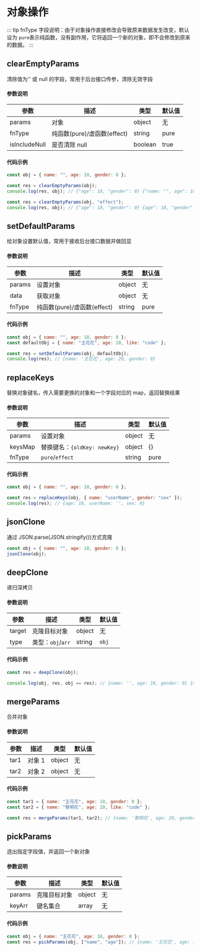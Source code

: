 # 对象操作

::: tip
fnType 字段说明：由于对象操作直接修改会导致原来数据发生改变，默认设为 `pure`表示纯函数，没有副作用，它将返回一个新的对象，即不会修改到原来的数据。
:::

## clearEmptyParams

清除值为'' 或 null 的字段，常用于后台接口传参，清除无效字段

#### 参数说明

| 参数          | 描述                        | 类型    | 默认值 |
| ------------- | --------------------------- | ------- | ------ |
| params        | 对象                        | object  | 无     |
| fnType        | 纯函数(pure)/虚函数(effect) | string  | pure   |
| isIncludeNull | 是否清除 null               | boolean | true   |

#### 代码示例

```js
const obj = { name: "", age: 18, gender: 0 };

const res = clearEmptyParams(obj);
console.log(res, obj); // {"age": 18, "gender": 0} {"name: "", age": 18, "gender": 0}

const res = clearEmptyParams(obj, "effect");
console.log(res, obj); // {"age": 18, "gender": 0} {age": 18, "gender": 0}
```

## setDefaultParams

给对象设置默认值，常用于接收后台接口数据并做回显

#### 参数说明

| 参数   | 描述                        | 类型   | 默认值 |
| ------ | --------------------------- | ------ | ------ |
| params | 设置对象                    | object | 无     |
| data   | 获取对象                    | object | 无     |
| fnType | 纯函数(pure)/虚函数(effect) | string | pure   |

#### 代码示例

```js
const obj = { name: "", age: 18, gender: 0 };
const defaultObj = { name: "王花花", age: 20, like: "code" };

const res = setDefaultParams(obj, defaultObj);
console.log(res); // {name: '王花花', age: 20, gender: 0}
```

## replaceKeys

替换对象键名，传入需要更换的对象和一个字段对应的 map，返回替换结果

#### 参数说明

| 参数    | 描述                         | 类型   | 默认值 |
| ------- | ---------------------------- | ------ | ------ |
| params  | 设置对象                     | object | 无     |
| keysMap | 替换键名：`{oldKey: newKey}` | object | {}     |
| fnType  | `pure`/`effect`              | string | pure   |

#### 代码示例

```js
const obj = { name: "", age: 18, gender: 0 };

const res = replaceKeys(obj, { name: "userName", gender: "sex" });
console.log(res); // {age: 18, userName: '', sex: 0}
```

## jsonClone

通过 JSON.parse(JSON.stringify())方式克隆

```js
const obj = { name: "", age: 18, gender: 0 };
jsonClone(obj);
```

## deepClone

递归深拷贝

#### 参数说明

| 参数   | 描述              | 类型   | 默认值 |
| ------ | ----------------- | ------ | ------ |
| target | 克隆目标对象      | object | 无     |
| type   | 类型：`obj`/`arr` | string | `obj`  |

#### 代码示例

```js
const res = deepClone(obj);

console.log(obj, res, obj == res); // {name: '', age: 18, gender: 0} {name: '', age: 18, gender: 0} false
```

## mergeParams

合并对象

#### 参数说明

| 参数 | 描述   | 类型   | 默认值 |
| ---- | ------ | ------ | ------ |
| tar1 | 对象 1 | object | 无     |
| tar2 | 对象 2 | object | 无     |

#### 代码示例

```js
const tar1 = { name: "王花花", age: 18, gender: 0 };
const tar2 = { name: "黎明花", age: 20, like: "code" };

const res = mergeParams(tar1, tar2); // {name: '黎明花', age: 20, gender: 0, like: 'code'}
```

## pickParams

选出指定字段值，并返回一个新对象

#### 参数说明

| 参数   | 描述         | 类型   | 默认值 |
| ------ | ------------ | ------ | ------ |
| params | 克隆目标对象 | object | 无     |
| keyArr | 键名集合     | array  | 无     |

#### 代码示例

```js
const obj = { name: "王花花", age: 18, gender: 0 };
const res = pickParams(obj, ["name", "age"]); // {name: '王花花', age: 18}
```

## 
